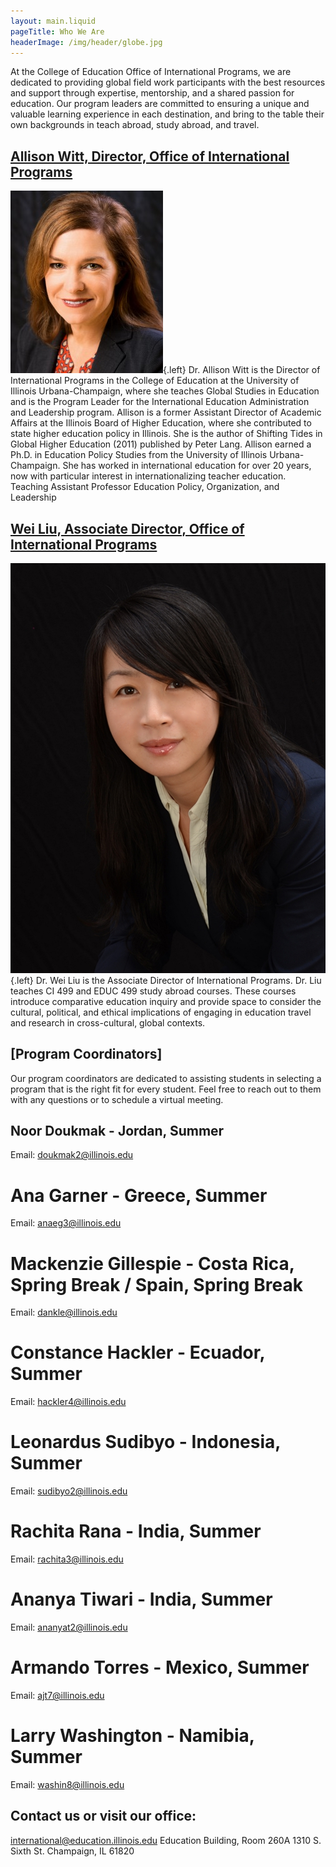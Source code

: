```yaml
---
layout: main.liquid
pageTitle: Who We Are
headerImage: /img/header/globe.jpg
---
```

<style> main h2 { clear: both; } main img.left { padding-top: 0; max-width: 400px; } </style>

At the College of Education Office of International Programs, we are dedicated to providing global field work participants with the best resources and support through expertise, mentorship, and a shared passion for education. Our program leaders are committed to ensuring a unique and valuable learning experience in each destination, and bring to the table their own backgrounds in teach abroad, study abroad, and travel.

## [Allison Witt, Director, Office of International Programs](https://education.illinois.edu/faculty/allison-witt)

![Allison Witt](/img/people/awitt1.jpg){.left} Dr. Allison Witt is the Director of International Programs in the College of Education at the University of Illinois Urbana-Champaign, where she teaches Global Studies in Education and is the Program Leader for the International Education Administration and Leadership program. Allison is a former Assistant Director of Academic Affairs at the Illinois Board of Higher Education, where she contributed to state higher education policy in Illinois. She is the author of Shifting Tides in Global Higher Education (2011) published by Peter Lang. Allison earned a Ph.D. in Education Policy Studies from the University of Illinois Urbana-Champaign. She has worked in international education for over 20 years, now with particular interest in internationalizing teacher education. Teaching Assistant Professor Education Policy, Organization, and Leadership


## [Wei Liu, Associate Director, Office of International Programs](https://education.illinois.edu/people/wei-liu)

![Wei Liu](/img/people/weiliu1.jpg){.left} Dr. Wei Liu is the Associate Director of International Programs. Dr. Liu teaches CI 499 and EDUC 499 study abroad courses. These courses introduce comparative education inquiry and provide space to consider the cultural, political, and ethical implications of engaging in education travel and research in cross-cultural, global contexts. 


## [Program Coordinators]

Our program coordinators are dedicated to assisting students in selecting a program that is the right fit for every student. Feel free to reach out to them with any questions or to schedule a virtual meeting.

## Noor Doukmak - Jordan, Summer 
Email: doukmak2@illinois.edu

# Ana Garner - Greece, Summer
Email: anaeg3@illinois.edu

# Mackenzie Gillespie - Costa Rica, Spring Break / Spain, Spring Break
Email: dankle@illinois.edu

# Constance Hackler - Ecuador, Summer
Email: hackler4@illinois.edu

# Leonardus Sudibyo - Indonesia, Summer
Email: sudibyo2@illinois.edu

# Rachita Rana - India, Summer
Email: rachita3@illinois.edu

# Ananya Tiwari - India, Summer
Email: ananyat2@illinois.edu

# Armando Torres - Mexico, Summer
Email: ajt7@illinois.edu

# Larry Washington - Namibia, Summer
Email: washin8@illinois.edu




## Contact us or visit our office:
international@education.illinois.edu
Education Building, Room 260A
1310 S. Sixth St.
Champaign, IL 61820
